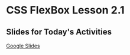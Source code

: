 # CSS FlexBox Lesson 2.1

## Slides for Today's Activities
[Google Slides](https://docs.google.com/presentation/d/1TzVF8Pm3l1xAze9U_0H_mp8PJR-tqn5NCWhmWYXaQms/edit?usp=sharing)